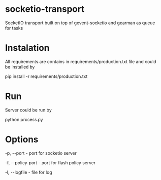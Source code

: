 # socketio-transport

SocketIO transport built on top of gevent-socketio and gearman as queue for tasks

# Instalation

All requirements are contains in requirements/production.txt file and could be installed by

pip install -r requirements/production.txt

# Run

Server could be run by

python process.py <options>

# Options

-p, --port - port for socketio server

-f, --policy-port - port for flash policy server

-l, --logfile - file for log
